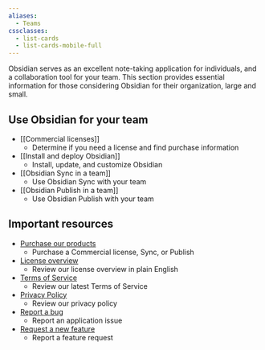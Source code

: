 ```yaml
---
aliases:
  - Teams
cssclasses:
  - list-cards
  - list-cards-mobile-full
---
```


Obsidian serves as an excellent note-taking application for individuals, and a collaboration tool for your team. This section provides essential information for those considering Obsidian for their organization, large and small.

## Use Obsidian for your team

- [[Commercial licenses]]
	- Determine if you need a license and find purchase information
- [[Install and deploy Obsidian]]
	- Install, update, and customize Obsidian
- [[Obsidian Sync in a team]]
	- Use Obsidian Sync with your team
- [[Obsidian Publish in a team]]
	- Use Obsidian Publish with your team

## Important resources

- [Purchase our products](https://obsidian.md/pricing)
	- Purchase a Commercial license, Sync, or Publish
- [License overview](https://obsidian.md/license)
	- Review our license overview in plain English
- [Terms of Service](https://obsidian.md/terms)
	- Review our latest Terms of Service
- [Privacy Policy](https://obsidian.md/privacy)
	- Review our privacy policy
- [Report a bug](https://forum.obsidian.md/c/bug-reports/7)
	- Report an application issue
- [Request a new feature](https://forum.obsidian.md/tags/c/feature-requests/8/commercial)
	- Report a feature request